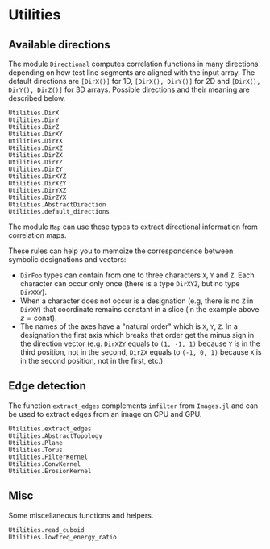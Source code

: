# Utilities

## Available directions

The module `Directional` computes correlation functions in many directions
depending on how test line segments are aligned with the input array. The
default directions are `[DirX()]` for 1D, `[DirX(), DirY()]` for 2D and
`[DirX(), DirY(), DirZ()]` for 3D arrays. Possible directions and their meaning
are described below.

```@docs
Utilities.DirX
Utilities.DirY
Utilities.DirZ
Utilities.DirXY
Utilities.DirYX
Utilities.DirXZ
Utilities.DirZX
Utilities.DirYZ
Utilities.DirZY
Utilities.DirXYZ
Utilities.DirXZY
Utilities.DirYXZ
Utilities.DirZYX
Utilities.AbstractDirection
Utilities.default_directions
```

The module `Map` can use these types to extract directional information from
correlation maps.

These rules can help you to memoize the correspondence between symbolic
designations and vectors:

* `DirFoo` types can contain from one to three characters `X`, `Y` and `Z`. Each
  character can occur only once (there is a type `DirXYZ`, but no type
  `DirXXY`).
* When a character does not occur is a designation (e.g, there is no `Z` in
  `DirXY`) that coordinate remains constant in a slice (in the example above
  $z = \text{const}$).
* The names of the axes have a "natural order" which is `X`, `Y`, `Z`. In a
  designation the first axis which breaks that order get the minus sign in the
  direction vector (e.g. `DirXZY` equals to `(1, -1, 1)` because `Y` is in the
  third position, not in the second, `DirZX` equals to `(-1, 0, 1)` because `X`
  is in the second position, not in the first, etc.)

## Edge detection

The function `extract_edges` complements `imfilter` from `Images.jl` and can be
used to extract edges from an image on CPU and GPU.

```@docs
Utilities.extract_edges
Utilities.AbstractTopology
Utilities.Plane
Utilities.Torus
Utilities.FilterKernel
Utilities.ConvKernel
Utilities.ErosionKernel
```

## Misc

Some miscellaneous functions and helpers.

```@docs
Utilities.read_cuboid
Utilities.lowfreq_energy_ratio
```
